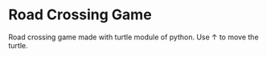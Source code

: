# Road Crossing Game
Road crossing game made with turtle module of python. Use ↑ to move the turtle.
